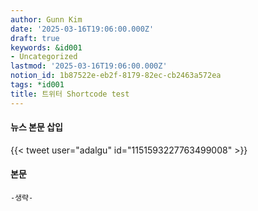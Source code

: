 ```yaml
---
author: Gunn Kim
date: '2025-03-16T19:06:00.000Z'
draft: true
keywords: &id001
- Uncategorized
lastmod: '2025-03-16T19:06:00.000Z'
notion_id: 1b87522e-eb2f-8179-82ec-cb2463a572ea
tags: *id001
title: 트위터 Shortcode test
---
```


#### 뉴스 본문 삽입
{{< tweet user="adalgu" id="1151593227763499008" >}}

#### 본문
`-생략-`

<!-- 
{{< highlight go >}} 안녕하세요.
또만났네요.{{< /highlight >}}


{{< highlight html >}}
<section id="main">
  <div>
   <h1 id="title">{{ .Title }}</h1>
    {{ range .Pages }}
        {{ .Render "summary"}}
    {{ end }}
  </div>
</section>
{{< /highlight >}}

{{< youtube w7Ft2ymGmfc >}} -->


